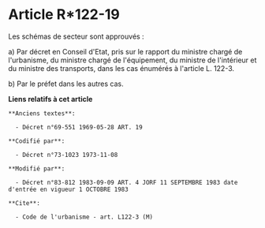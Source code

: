 # Article R*122-19

Les schémas de secteur sont approuvés :

a) Par décret en Conseil d'Etat, pris sur le rapport du ministre chargé de l'urbanisme, du ministre chargé de l'équipement,
du ministre de l'intérieur et du ministre des transports, dans les cas énumérés à l'article L. 122-3.

b) Par le préfet dans les autres cas.

**Liens relatifs à cet article**

	**Anciens textes**:

	  - Décret n°69-551 1969-05-28 ART. 19

	**Codifié par**:

	  - Décret n°73-1023 1973-11-08

	**Modifié par**:

	  - Décret n°83-812 1983-09-09 ART. 4 JORF 11 SEPTEMBRE 1983 date d'entrée en vigueur 1 OCTOBRE 1983

	**Cite**:

	  - Code de l'urbanisme - art. L122-3 (M)
